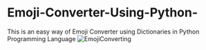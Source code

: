 
# Emoji-Converter-Using-Python-
This is an easy way of Emoji Converter using Dictionaries in Python Programming Language
![EmojiConverting](https://user-images.githubusercontent.com/52565814/110615713-0ebab180-81d7-11eb-9efc-fdcddf491f9d.png)
